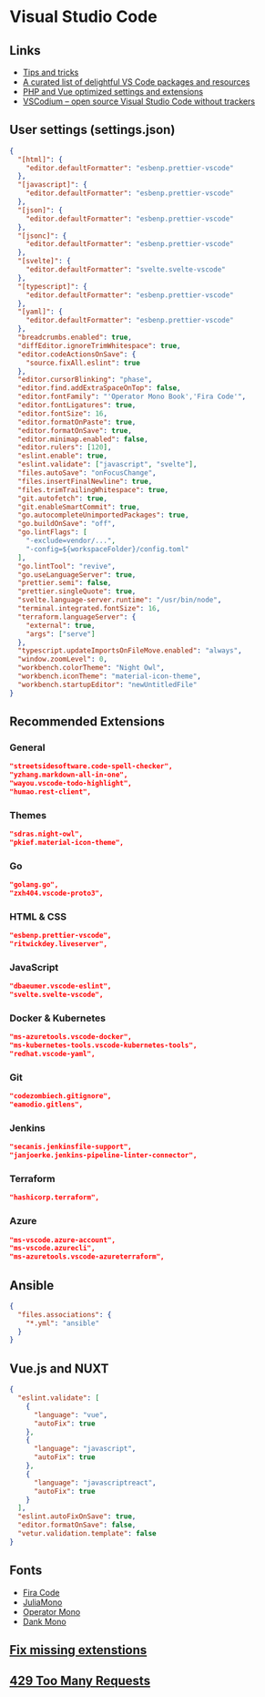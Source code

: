 # Visual Studio Code

## Links

- [Tips and tricks](https://github.com/Microsoft/vscode-tips-and-tricks)
- [A curated list of delightful VS Code packages and resources](https://github.com/viatsko/awesome-vscode)
- [PHP and Vue optimized settings and extensions](http://calebporzio.com/my-vs-code-setup-2/)
- [VSCodium – open source Visual Studio Code without trackers](https://www.fossmint.com/vscodium-clone-of-visual-studio-code-for-linux/)

## User settings (settings.json)

```json
{
  "[html]": {
    "editor.defaultFormatter": "esbenp.prettier-vscode"
  },
  "[javascript]": {
    "editor.defaultFormatter": "esbenp.prettier-vscode"
  },
  "[json]": {
    "editor.defaultFormatter": "esbenp.prettier-vscode"
  },
  "[jsonc]": {
    "editor.defaultFormatter": "esbenp.prettier-vscode"
  },
  "[svelte]": {
    "editor.defaultFormatter": "svelte.svelte-vscode"
  },
  "[typescript]": {
    "editor.defaultFormatter": "esbenp.prettier-vscode"
  },
  "[yaml]": {
    "editor.defaultFormatter": "esbenp.prettier-vscode"
  },
  "breadcrumbs.enabled": true,
  "diffEditor.ignoreTrimWhitespace": true,
  "editor.codeActionsOnSave": {
    "source.fixAll.eslint": true
  },
  "editor.cursorBlinking": "phase",
  "editor.find.addExtraSpaceOnTop": false,
  "editor.fontFamily": "'Operator Mono Book','Fira Code'",
  "editor.fontLigatures": true,
  "editor.fontSize": 16,
  "editor.formatOnPaste": true,
  "editor.formatOnSave": true,
  "editor.minimap.enabled": false,
  "editor.rulers": [120],
  "eslint.enable": true,
  "eslint.validate": ["javascript", "svelte"],
  "files.autoSave": "onFocusChange",
  "files.insertFinalNewline": true,
  "files.trimTrailingWhitespace": true,
  "git.autofetch": true,
  "git.enableSmartCommit": true,
  "go.autocompleteUnimportedPackages": true,
  "go.buildOnSave": "off",
  "go.lintFlags": [
    "-exclude=vendor/...",
    "-config=${workspaceFolder}/config.toml"
  ],
  "go.lintTool": "revive",
  "go.useLanguageServer": true,
  "prettier.semi": false,
  "prettier.singleQuote": true,
  "svelte.language-server.runtime": "/usr/bin/node",
  "terminal.integrated.fontSize": 16,
  "terraform.languageServer": {
    "external": true,
    "args": ["serve"]
  },
  "typescript.updateImportsOnFileMove.enabled": "always",
  "window.zoomLevel": 0,
  "workbench.colorTheme": "Night Owl",
  "workbench.iconTheme": "material-icon-theme",
  "workbench.startupEditor": "newUntitledFile"
}
```

## Recommended Extensions

### General

```json
"streetsidesoftware.code-spell-checker",
"yzhang.markdown-all-in-one",
"wayou.vscode-todo-highlight",
"humao.rest-client",
```

### Themes

```json
"sdras.night-owl",
"pkief.material-icon-theme",
```

### Go

```json
"golang.go",
"zxh404.vscode-proto3",
```

### HTML & CSS

```json
"esbenp.prettier-vscode",
"ritwickdey.liveserver",
```

### JavaScript

```json
"dbaeumer.vscode-eslint",
"svelte.svelte-vscode",
```

### Docker & Kubernetes

```json
"ms-azuretools.vscode-docker",
"ms-kubernetes-tools.vscode-kubernetes-tools",
"redhat.vscode-yaml",
```

### Git

```json
"codezombiech.gitignore",
"eamodio.gitlens",
```

### Jenkins

```json
"secanis.jenkinsfile-support",
"janjoerke.jenkins-pipeline-linter-connector",
```

### Terraform

```json
"hashicorp.terraform",
```

### Azure

```json
"ms-vscode.azure-account",
"ms-vscode.azurecli",
"ms-azuretools.vscode-azureterraform",
```

## Ansible

```json
{
  "files.associations": {
    "*.yml": "ansible"
  }
}
```

## Vue.js and NUXT

```json
{
  "eslint.validate": [
    {
      "language": "vue",
      "autoFix": true
    },
    {
      "language": "javascript",
      "autoFix": true
    },
    {
      "language": "javascriptreact",
      "autoFix": true
    }
  ],
  "eslint.autoFixOnSave": true,
  "editor.formatOnSave": false,
  "vetur.validation.template": false
}
```

## Fonts

- [Fira Code](https://github.com/tonsky/FiraCode)
- [JuliaMono](https://cormullion.github.io/pages/2020-07-26-JuliaMono/)
- [Operator Mono](https://www.typography.com/fonts/operator/styles)
- [Dank Mono](https://gumroad.com/l/dank-mono)

## [Fix missing extenstions](https://github.com/VSCodium/vscodium/issues/418#issuecomment-643664182)

## [429 Too Many Requests](https://gitlab.com/paulcarroty/vscodium-deb-rpm-repo/-/issues/36#note_395793123)
